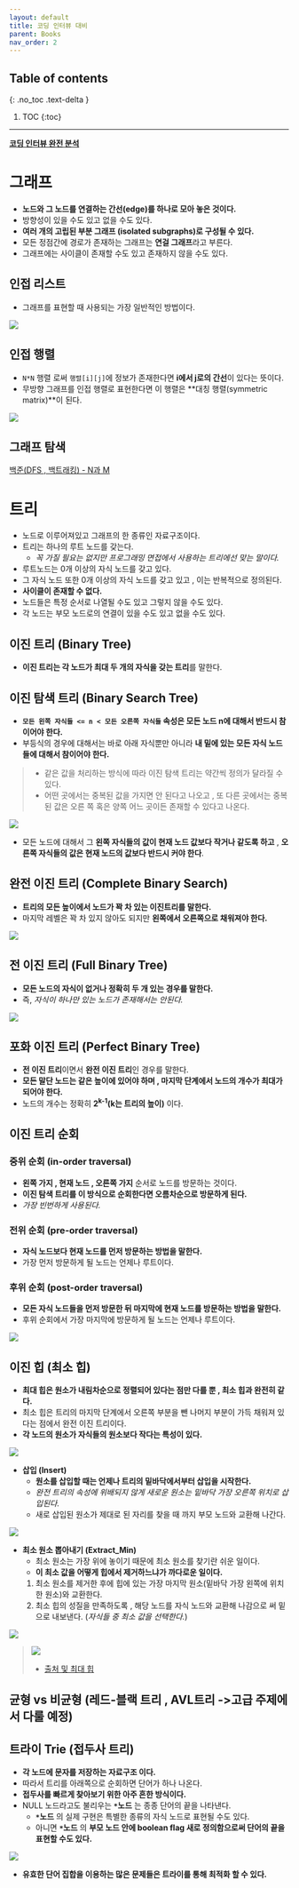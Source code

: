 ```yaml
---
layout: default
title: 코딩 인터뷰 대비
parent: Books
nav_order: 2
---
```

## Table of contents
{: .no_toc .text-delta }

1. TOC
{:toc}

---

**[코딩 인터뷰 완전 분석](https://www.aladin.co.kr/shop/wproduct.aspx?ItemId=115116545)**

# **그래프**
- **노드와 그 노드를 연결하는 간선(edge)를 하나로 모아 놓은 것이다.**
- 방향성이 있을 수도 있고 없을 수도 있다.
- **여러 개의 고립된 부분 그래프 (isolated subgraphs)로 구성될 수 있다.**
- 모든 정점간에 경로가 존재하는 그래프는 **연걸 그래프**라고 부른다.
- 그래프에는 사이클이 존재할 수도 있고 존재하지 않을 수도 있다.

## **인접 리스트**
- 그래프를 표현할 때 사용되는 가장 일반적인 방법이다.

![](../../assets/images/books/codingInterview/TreeAndGraphAdjacencyList.png)


## **인접 행렬**
- `N*N` 행렬 로써 `행렬[i][j]`에 정보가 존재한다면 **i에서 j로의 간선**이 있다는 뜻이다.
- 무방향 그래프를 인접 행렬로 표현한다면 이 행렬은 **대칭 행렬(symmetric matrix)**이 된다.

![](../../assets/images/books/codingInterview/TreeAndGraphAdjacencyMatrix.png)

## **그래프 탐색**

[백준(DFS , 백트래킹) - N과 M](https://www.acmicpc.net/workbook/view/9372)

# **트리**
- 노드로 이루어져있고 그래프의 한 종류인 자료구조이다.
- 트리는 하나의 루트 노드를 갖는다.
  - *꼭 가질 필요는 없지만 프로그래밍 면접에서 사용하는 트리에선 맞는 말이다.*
- 루트노드는 0개 이상의 자식 노드를 갖고 있다.
- 그 자식 노드 또한 0개 이상의 자식 노드를 갖고 있고 , 이는 반복적으로 정의된다.
- **사이클이 존재할 수 없다.**
- 노드들은 특정 순서로 나열될 수도 있고 그렇지 않을 수도 있다.
- 각 노드는 부모 노드로의 연결이 있을 수도 있고 없을 수도 있다.

## **이진 트리 (Binary Tree)**
- **이진 트리는 각 노드가 최대 두 개의 자식을 갖는 트리**를 말한다.

## **이진 탐색 트리 (Binary Search Tree)**
- **`모든 왼쪽 자식들 <= n < 모든 오른쪽 자식들` 속성은 모든 노드 n에 대해서 반드시 참이어야 한다.**
- 부등식의 경우에 대해서는 바로 아래 자식뿐만 아니라 **내 밑에 있는 모든 자식 노드들에 대해서 참이어야 한다.**

> - 같은 값을 처리하는 방식에 따라 이진 탐색 트리는 약간씩 정의가 달라질 수 있다.
> - 어떤 곳에서는 중복된 값을 가지면 안 된다고 나오고 , 또 다른 곳에서는 중복된 값은 오른 쪽 혹은 양쪽 어느 곳이든 존재할 수 있다고 나온다.

![](../../assets/images/books/codingInterview/TreeAndGraph1.png)

- 모든 노드에 대해서 그 **왼쪽 자식들의 값이 현재 노드 값보다 작거나 같도록 하고** , **오른쪽 자식들의 값은 현재 노드의 값보다 반드시 커야 한다**.

## **완전 이진 트리 (Complete Binary Search)**
- **트리의 모든 높이에서 노드가 꽉 차 있는 이진트리를 말한다.**
- 마지막 레벨은 꽉 차 있지 않아도 되지만 **왼쪽에서 오른쪽으로 채워져야 한다.**

![](../../assets/images/books/codingInterview/TreeAndGraph2.png)

## **전 이진 트리 (Full Binary Tree)**
- **모든 노드의 자식이 없거나 정확히 두 개 있는 경우를 말한다.**
- 즉, *자식이 하나만 있는 노드가 존재해서는 안된다.*

![](../../assets/images/books/codingInterview/TreeAndGraph3.png)

## **포화 이진 트리 (Perfect Binary Tree)**
- **전 이진 트리**이면서 **완전 이진 트리**인 경우를 말한다.
- **모든 말단 노드는 같은 높이에 있어야 하며 , 마지막 단계에서 노드의 개수가 최대가 되어야 한다.**
- 노드의 개수는 정확히 **2<sup>k-1</sup>(k는 트리의 높이)** 이다.

## **이진 트리 순회**

### **중위 순회 (in-order traversal)**
- **왼쪽 가지 , 현재 노드 , 오른쪽 가지** 순서로 노드를 방문하는 것이다.
- **이진 탐색 트리를 이 방식으로 순회한다면 오름차순으로 방문하게 된다.**
- *가장 빈번하게 사용된다.*

### **전위 순회 (pre-order traversal)**
- **자식 노드보다 현재 노드를 먼저 방문하는 방법을 말한다.**
- 가장 먼저 방문하게 될 노드는 언제나 루트이다.

### **후위 순회 (post-order traversal)**
- **모든 자식 노드들을 먼저 방문한 뒤 마지막에 현재 노드를 방문하는 방법을 말한다.**
- 후위 순회에서 가장 마지막에 방문하게 될 노드는 언제나 루트이다.

![](../../assets/images/books/codingInterview/TreeAndGraphTraversal.png)


## **이진 힙 (최소 힙)**
- **최대 힙은 원소가 내림차순으로 정렬되어 있다는 점만 다를 뿐 , 최소 힙과 완전히 같다.**
- 최소 힙은 트리의 마지막 단계에서 오른쪽 부분을 뺀 나머지 부분이 가득 채워져 있다는 점에서 완전 이진 트리이다.
- **각 노드의 원소가 자식들의 원소보다 작다는 특성이 있다.**

![](../../assets/images/books/codingInterview/TreeAndGraph4.png)

- **삽입 (Insert)**
  - **원소를 삽입할 때는 언제나 트리의 밑바닥에서부터 삽입을 시작한다.**
  - *완전 트리의 속성에 위배되지 않게 새로운 원소는 밑바닥 가장 오른쪽 위치로 삽입된다.*
  - 새로 삽입된 원소가 제대로 된 자리를 찾을 때 까지 부모 노드와 교환해 나간다.

![](../../assets/images/books/codingInterview/TreeAndGraph5.png)

- **최소 원소 뽑아내기 (Extract_Min)**
  - 최소 원소는 가장 위에 놓이기 때문에 최소 원소를 찾기란 쉬운 일이다.
  - **이 최소 값을 어떻게 힙에서 제거하느냐가 까다로운 일이다.**
  1. 최소 원소를 제거한 후에 힙에 있는 가장 마지막 원소(밑바닥 가장 왼쪽에 위치한 원소)와 교환한다.
  2. 최소 힙의 성질을 만족하도록 , 해당 노드를 자식 노드와 교환해 나감으로 써 밑으로 내보낸다. (*자식들 중 최소 값을 선택한다.*)

![](../../assets/images/books/codingInterview/TreeAndGraph7.png)

> ![](../../assets/images/books/codingInterview/TreeAndGraph6.png)
> - [출처 및 최대 힙](https://gmlwjd9405.github.io/2018/05/10/data-structure-heap.html)

## **균형 vs 비균형** (레드-블랙 트리 , AVL트리 ->고급 주제에서 다룰 예정)

## **트라이 Trie (접두사 트리)**
- **각 노드에 문자를 저장하는 자료구조 이다.**
- 따라서 트리를 아래쪽으로 순회하면 단어가 하나 나온다.
- **접두사를 빠르게 찾아보기 위한 아주 흔한 방식이다.**
- NULL 노드라고도 불리우는 **`*`노드** 는 종종 단어의 끝을 나타낸다.
  - **`*`노드** 의 실제 구현은 특별한 종류의 자식 노드로 표현될 수도 있다.
  - 아니면 **`*`노드** 의 **부모 노드 안에 boolean flag 새로 정의함으로써 단어의 끝을 표현할 수도 있다.**

![](../../assets/images/books/codingInterview/TreeAndGraphTrie.png)

- **유효한 단어 집합을 이용하는 많은 문제들은 트라이를 통해 최적화 할 수 있다.**

